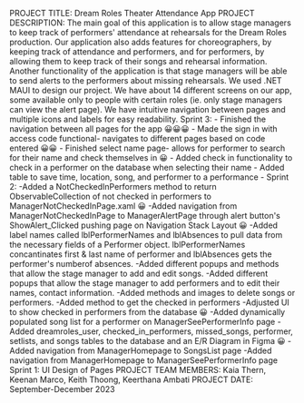 PROJECT TITLE: Dream Roles Theater Attendance App
PROJECT DESCRIPTION: The main goal of this application is to allow stage managers to keep track of performers' attendance at rehearsals for the Dream Roles production. Our application also adds features for choreographers, by keeping track of attendance and performers, and for performers, by allowing them to keep track of their songs and rehearsal information. 
Another functionality of the application is that stage managers will be able to send alerts to the performers about missing rehearsals. 
We used .NET MAUI to design our project. We have about 14 different screens on our app, some available only to people with certain roles (ie. only stage managers can view the alert page). We have intuitive navigation between pages and multiple icons and labels for easy readability. 
Sprint 3:
    - Finished the navigation between all pages for the app  😀😀😀 
    - Made the sign in with access code functional- navigates to different pages based on code entered 😀😀
    - Finished select name page- allows for performer to search for their name and check themselves in 😀
    - Added check in functionality to check in a performer on the database when selecting their name
    - Added table to save time, location, song, and performer to a performance
    - 
Sprint 2: 
    -Added a NotCheckedInPerformers method to return ObservableCollection of not checked in performers to ManagerNotCheckedInPage.xaml 😀 
    -Added navigation from ManagerNotCheckedInPage to ManagerAlertPage through alert button's ShowAlert_Clicked pushing page on Navigation Stack Layout 😀 
    -Added label names called lblPerformerNames and lblAbsences to pull data from the necessary fields of a Performer object. lblPerformerNames concantinates first & last name of performer and lblAbsences gets the performer's numberof absences. 
    -Added different popups and methods that allow the stage manager to add and edit songs.
    -Added different popups that allow the stage manager to add performers and to edit their names, contact information.
    -Added methods and images to delete songs or performers.
    -Added method to get the checked in performers 
    -Adjusted UI to show checked in performers from the database 😀 
    -Added dynamically populated song list for a performer on ManagerSeePerformerInfo page
    -Added dreamroles_user, checked_in_performers, missed_songs, performer, setlists, and songs tables to the database and an E/R Diagram in Figma 😀
    -Added navigation from ManagerHomepage to SongsList page
    -Added navigation from ManagerHomepage to ManagerSeePerformerInfo page
Sprint 1: UI Design of Pages
PROJECT TEAM MEMBERS: Kaia Thern, Keenan Marco, Keith Thoong, Keerthana Ambati
PROJECT DATE: September-December 2023
